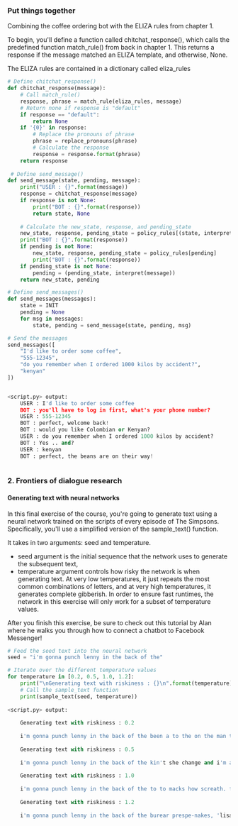 ### Put things together
Combining the coffee ordering bot with the ELIZA rules from chapter 1.

To begin, you'll define a function called chitchat_response(), which calls the predefined function match_rule() from back in chapter 1. This returns a response if the message matched an ELIZA template, and otherwise, None.

The ELIZA rules are contained in a dictionary called eliza_rules

```Python
# Define chitchat_response()
def chitchat_response(message):
    # Call match_rule()
    response, phrase = match_rule(eliza_rules, message)
    # Return none if response is "default"
    if response == "default":
        return None
    if '{0}' in response:
        # Replace the pronouns of phrase
        phrase = replace_pronouns(phrase)
        # Calculate the response
        response = response.format(phrase)
    return response
 
 # Define send_message()
def send_message(state, pending, message):
    print("USER : {}".format(message))
    response = chitchat_response(message)
    if response is not None:
        print("BOT : {}".format(response))
        return state, None
    
    # Calculate the new_state, response, and pending_state
    new_state, response, pending_state = policy_rules[(state, interpret(message))]
    print("BOT : {}".format(response))
    if pending is not None:
        new_state, response, pending_state = policy_rules[pending]
        print("BOT : {}".format(response))        
    if pending_state is not None:
        pending = (pending_state, interpret(message))
    return new_state, pending

# Define send_messages()
def send_messages(messages):
    state = INIT
    pending = None
    for msg in messages:
        state, pending = send_message(state, pending, msg)

# Send the messages
send_messages([
    "I'd like to order some coffee",
    "555-12345",
    "do you remember when I ordered 1000 kilos by accident?",
    "kenyan"
])  


<script.py> output:
    USER : I'd like to order some coffee
    BOT : you'll have to log in first, what's your phone number?
    USER : 555-12345
    BOT : perfect, welcome back!
    BOT : would you like Colombian or Kenyan?
    USER : do you remember when I ordered 1000 kilos by accident?
    BOT : Yes .. and?
    USER : kenyan
    BOT : perfect, the beans are on their way!
 
 ```
 
### 2. Frontiers of dialogue research
#### Generating text with neural networks

In this final exercise of the course, you're going to generate text using a neural network trained on the scripts of every episode of The Simpsons. Specifically, you'll use a simplified version of the sample_text() function.

It takes in two arguments: seed and temperature. 
* seed argument is the initial sequence that the network uses to generate the subsequent text, 
* temperature argument controls how risky the network is when generating text. At very low temperatures, it just repeats the most common combinations of letters, and at very high temperatures, it generates complete gibberish. In order to ensure fast runtimes, the network in this exercise will only work for a subset of temperature values.

After you finish this exercise, be sure to check out this tutorial by Alan where he walks you through how to connect a chatbot to Facebook Messenger!
```Python
# Feed the seed text into the neural network
seed = "i'm gonna punch lenny in the back of the"

# Iterate over the different temperature values
for temperature in [0.2, 0.5, 1.0, 1.2]:
    print("\nGenerating text with riskiness : {}\n".format(temperature))
    # Call the sample_text function
    print(sample_text(seed, temperature))
    
<script.py> output:
    
    Generating text with riskiness : 0.2
    
    i'm gonna punch lenny in the back of the been a to the on the man to the mother and the father to simpson the father to with the marge in the for the like the fame to the been to the for my bart the don't was in the like the for the father the father a was the father been a say the been to me the do it and the father been to go. i want to the boy i can the from a man to be the for the been a like the father to make my bart of the father
    
    Generating text with riskiness : 0.5
    
    i'm gonna punch lenny in the back of the kin't she change and i'm all better it and the was the fad a drivera it? what i want to did hey, he would you would in your bus who know is the like and this don't are for your this all for your manset the for it a man is on the see the will they want to know i'm are for one start of that and i got the better this is. it whoce and i don't are on the mater stop in the from a for the be your mileat
    
    Generating text with riskiness : 1.0
    
    i'm gonna punch lenny in the back of the to to macks how screath. firl done we wouldn't wil that kill. of this torshmobote since, i know i ord did, can give crika of sintenn prescoam.whover my me after may? there's right. that up. there's ruining isay.oh.solls.nan'h those off point chuncing car your anal medion.hey, are exallies a off while bea dolk of sure, hello, no in her, we'll rundems... i'm eventy taving me to too the letberngonce
    
    Generating text with riskiness : 1.2
    
    i'm gonna punch lenny in the back of the burear prespe-nakes, 'lisa to isn't that godios.and when be the bowniday' would lochs meine, mind crikvin' suhle ovotaci!..... hey, a poielyfd othe flancer, this in are rightplouten of of we doll hurrs, truelturone? rake inswaydan justy!we scrikent.ow.. by back hous, smadge, the lighel irely.yes, homer. wel'e esasmoy ryelalrs all wronencay...... nank. i wenth makedyk. come on help cerzind, now, n
```


